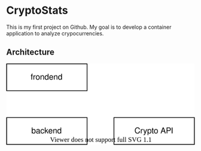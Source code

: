 # CryptoStats

This is my first project on Github. My goal is to develop a container application to analyze crypocurrencies.

## Architecture

![](architecture.svg)
